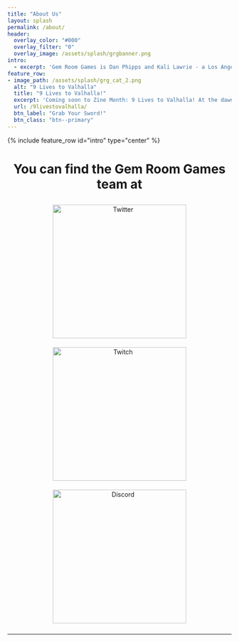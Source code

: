 ```yaml
---
title: "About Us"
layout: splash
permalink: /about/
header:
  overlay_color: "#000"
  overlay_filter: "0"
  overlay_image: /assets/splash/grgbanner.png
intro:
  - excerpt: 'Gem Room Games is Dan Phipps and Kali Lawrie - a Los Angeles, California-based game design team making weirder, funnier, and faster games and tools.'
feature_row:
- image_path: /assets/splash/grg_cat_2.png
  alt: "9 Lives to Valhalla"
  title: "9 Lives to Valhalla!"
  excerpt: 'Coming soon to Zine Month: 9 Lives to Valhalla! At the dawn of The Age of Beasts, a warband of death metal viking cats led personally by DEATH leave a wake of blood and carnage against those who love the leash. Nine lives to stalk the earth! Nine times to die with sword in paw! Nine Lives to Valhalla!'
  url: /9livestovalhalla/
  btn_label: "Grab Your Sword!"
  btn_class: "btn--primary"
---
```


{% include feature_row id="intro" type="center" %}

<h1 align="middle">You can find the Gem Room Games team at</h1>
<p align="middle">
  <a href="https://twitter.com/gemroomgames"><img src="{{ site.url }}/assets/splash/twitter.png" alt="Twitter" width="300" style="margin: 10px 25px 10px 25px;"/></a>
  <a href="https://twitch.tv/gemroomgames"><img src="{{ site.url }}/assets/splash/TwitchGlitchPurple.png" alt="Twitch" width="300" style="margin: 10px 25px 10px 25px;"/></a>
  <a href="https://discord.gg/jz3XyMb6dv"><img src="{{ site.url }}/assets/splash/Discord-Logo-Color.png" alt="Discord" width="300" style="margin: 10px 25px 10px 25px;"/></a>
</p><hr>
<br>

<script src='https://storage.ko-fi.com/cdn/scripts/overlay-widget.js'></script>
<script>
  kofiWidgetOverlay.draw('gemroomgames', {
    'type': 'floating-chat',
    'floating-chat.donateButton.text': 'Support Us',
    'floating-chat.donateButton.background-color': '#794bc4',
    'floating-chat.donateButton.text-color': '#fff'
  });
</script>
